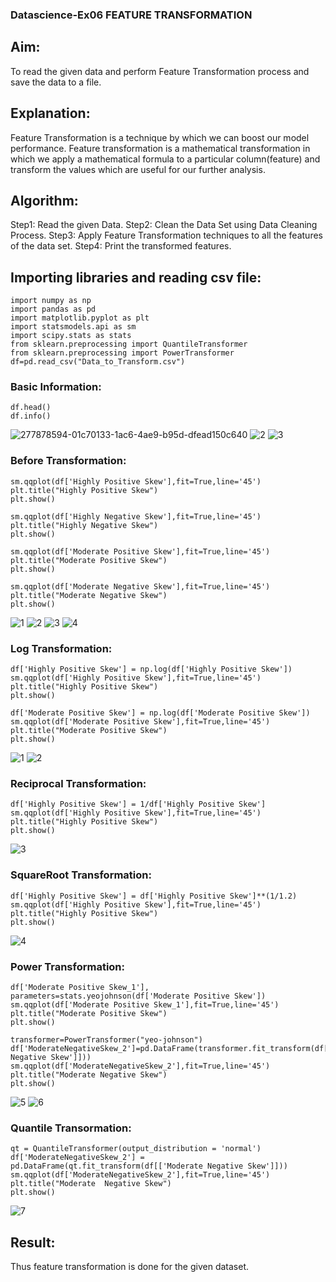 ### Datascience-Ex06 FEATURE TRANSFORMATION
## Aim:
To read the given data and perform Feature Transformation process and save the data to a file.

## Explanation:
Feature Transformation is a technique by which we can boost our model performance. Feature transformation is a mathematical transformation in which we apply a mathematical formula to a particular column(feature) and transform the values which are useful for our further analysis.

## Algorithm:
Step1: Read the given Data.
Step2: Clean the Data Set using Data Cleaning Process.
Step3: Apply Feature Transformation techniques to all the features of the data set.
Step4: Print the transformed features.

## Importing libraries and reading csv file:
```
import numpy as np
import pandas as pd
import matplotlib.pyplot as plt
import statsmodels.api as sm
import scipy.stats as stats
from sklearn.preprocessing import QuantileTransformer
from sklearn.preprocessing import PowerTransformer
df=pd.read_csv("Data_to_Transform.csv")
```

### Basic Information:
```
df.head()
df.info()
```
![277878594-01c70133-1ac6-4ae9-b95d-dfead150c640](https://github.com/Adhithyaram29D/ODD2023-Datascience-Ex06/assets/119393540/05d09d18-0377-4fc3-a1ec-f2aba6b026d7)
![2](https://github.com/Adhithyaram29D/ODD2023-Datascience-Ex06/assets/119393540/28cdf8ed-f71b-44dd-ba4b-3cade6b97a43)
![3](https://github.com/Adhithyaram29D/ODD2023-Datascience-Ex06/assets/119393540/d23977ae-d7ff-4b55-bb0a-585ba3f36e4c)

### Before Transformation:
```
sm.qqplot(df['Highly Positive Skew'],fit=True,line='45')
plt.title("Highly Positive Skew")
plt.show()

sm.qqplot(df['Highly Negative Skew'],fit=True,line='45')
plt.title("Highly Negative Skew")
plt.show()

sm.qqplot(df['Moderate Positive Skew'],fit=True,line='45')
plt.title("Moderate Positive Skew")
plt.show()

sm.qqplot(df['Moderate Negative Skew'],fit=True,line='45')
plt.title("Moderate Negative Skew")
plt.show()
```
![1](https://github.com/Adhithyaram29D/ODD2023-Datascience-Ex06/assets/119393540/a4631303-b3a7-47bf-b098-385b929911b9)
![2](https://github.com/Adhithyaram29D/ODD2023-Datascience-Ex06/assets/119393540/20052fa4-fc16-41db-8f94-a5b8221e04f1)
![3](https://github.com/Adhithyaram29D/ODD2023-Datascience-Ex06/assets/119393540/4d1384ce-e56d-4e9d-8807-9ba176815b7e)
![4](https://github.com/Adhithyaram29D/ODD2023-Datascience-Ex06/assets/119393540/e5159da8-caa5-435b-b717-7de5adbcf543)



### Log Transformation:
```
df['Highly Positive Skew'] = np.log(df['Highly Positive Skew'])
sm.qqplot(df['Highly Positive Skew'],fit=True,line='45')
plt.title("Highly Positive Skew")
plt.show()

df['Moderate Positive Skew'] = np.log(df['Moderate Positive Skew'])
sm.qqplot(df['Moderate Positive Skew'],fit=True,line='45')
plt.title("Moderate Positive Skew")
plt.show()
```
![1](https://github.com/Adhithyaram29D/ODD2023-Datascience-Ex06/assets/119393540/7dcfe11a-f40d-424c-b321-b41a4cbea327)
![2](https://github.com/Adhithyaram29D/ODD2023-Datascience-Ex06/assets/119393540/1c2d4ba3-632a-4849-b2da-612ecc9c6d88)


### Reciprocal Transformation:
```
df['Highly Positive Skew'] = 1/df['Highly Positive Skew']
sm.qqplot(df['Highly Positive Skew'],fit=True,line='45')
plt.title("Highly Positive Skew")
plt.show()
```
![3](https://github.com/Adhithyaram29D/ODD2023-Datascience-Ex06/assets/119393540/65574444-c672-40bb-a799-56b7345240be)

### SquareRoot Transformation:
```
df['Highly Positive Skew'] = df['Highly Positive Skew']**(1/1.2)
sm.qqplot(df['Highly Positive Skew'],fit=True,line='45')
plt.title("Highly Positive Skew")
plt.show()
```
![4](https://github.com/Adhithyaram29D/ODD2023-Datascience-Ex06/assets/119393540/4f4ab4d0-7e70-43ba-aef9-9c5c6cac3092)

### Power Transformation:
```
df['Moderate Positive Skew_1'], parameters=stats.yeojohnson(df['Moderate Positive Skew'])
sm.qqplot(df['Moderate Positive Skew_1'],fit=True,line='45')
plt.title("Moderate Positive Skew")
plt.show()

transformer=PowerTransformer("yeo-johnson")
df['ModerateNegativeSkew_2']=pd.DataFrame(transformer.fit_transform(df[['Moderate Negative Skew']]))
sm.qqplot(df['ModerateNegativeSkew_2'],fit=True,line='45')
plt.title("Moderate Negative Skew")
plt.show()
```
![5](https://github.com/Adhithyaram29D/ODD2023-Datascience-Ex06/assets/119393540/69fce838-4d21-41f6-9fa9-8f259beafc65)
![6](https://github.com/Adhithyaram29D/ODD2023-Datascience-Ex06/assets/119393540/7a12c932-2cc5-4e6e-8aef-747fd7f3c810)


### Quantile Transormation:
```
qt = QuantileTransformer(output_distribution = 'normal')
df['ModerateNegativeSkew_2'] = pd.DataFrame(qt.fit_transform(df[['Moderate Negative Skew']]))
sm.qqplot(df['ModerateNegativeSkew_2'],fit=True,line='45')
plt.title("Moderate  Negative Skew")
plt.show()
```
![7](https://github.com/Adhithyaram29D/ODD2023-Datascience-Ex06/assets/119393540/aba8ff31-0f6c-4e88-a510-6433c1ca94f1)



## Result:
Thus feature transformation is done for the given dataset.
